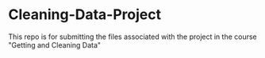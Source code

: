 # Cleaning-Data-Project
This repo is for submitting the files associated with the project in the course "Getting and Cleaning Data"

